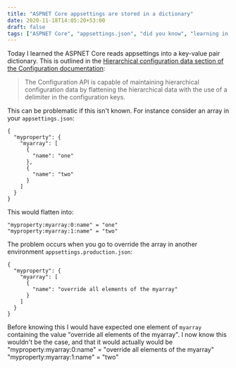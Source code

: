 ```yaml
---
title: "ASPNET Core appsettings are stored in a dictionary"
date: 2020-11-18T14:05:20+53:00
draft: false
tags: ["ASPNET Core", "appsettings.json", "did you know", "learning in the open"]
---
```


Today I learned the ASPNET Core reads appsettings into a key-value pair dictionary.  This is outlined in the [Hierarchical configuration data section of the Configuration documentation](https://docs.microsoft.com/en-us/aspnet/core/fundamentals/configuration/?view=aspnetcore-2.1#hierarchical-configuration-data-1):

> The Configuration API is capable of maintaining hierarchical configuration data by flattening the hierarchical data with the use of a delimiter in the configuration keys.

This can be problematic if this isn't known.  For instance consider an array in your `appsettings.json`:

```
{
  "myproperty": {
    "myarray": [
      {
        "name": "one"
      },
      {
        "name": "two"
      }
    ]
  }
}
```
This would flatten into:

```
"myproperty:myarray:0:name" = "one"
"myproperty:myarray:1:name" = "two"
```

The problem occurs when you go to override the array in another environment `appsettings.production.json`:

```
{
  "myproperty": {
    "myarray": [
      {
        "name": "override all elements of the myarray"
      }
    ]
  }
}
```

Before knowing this I would have expected one element of `myarray` containing the value "override all elements of the myarray".  I now know this wouldn't be the case, and that it would actually would be 
"myproperty:myarray:0:name" = "override all elements of the myarray"
"myproperty:myarray:1:name" = "two"